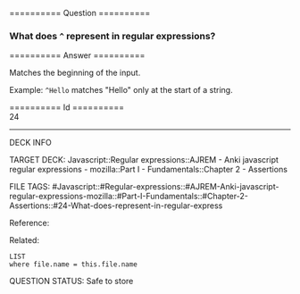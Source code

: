 ========== Question ==========  

### What does `^` represent in regular expressions?  

========== Answer ==========  

Matches the beginning of the input.

Example: `^Hello` matches "Hello" only at the start of a string.

========== Id ==========  
24

---

DECK INFO

TARGET DECK: Javascript::Regular expressions::AJREM - Anki javascript regular expressions - mozilla::Part I - Fundamentals::Chapter 2 - Assertions

FILE TAGS: #Javascript::#Regular-expressions::#AJREM-Anki-javascript-regular-expressions-mozilla::#Part-I-Fundamentals::#Chapter-2-Assertions::#24-What-does-represent-in-regular-express

Reference:

Related:

```dataview
LIST
where file.name = this.file.name
```


QUESTION STATUS: Safe to store
